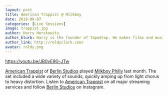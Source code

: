 ```yaml
---
layout: post
title: American Trappist @ Milkboy
date: 2019-08-07
categories: [Live Sessions]
image: trappist.jpg
author: Harry Herskowitz
author_blurb: Harry is the founder of Tapedrop. He makes films and music under the alias Roldy Clark.
author_link: http://roldyclark.com/
avatar: roldy.png
---
```


https://youtu.be/JB0vE9G-JTw

[American Trappist](https://www.instagram.com/itsatrappe/) of [Berlin Studios](http://www.astudioinberlin.com/) played [Milkboy Philly](https://www.milkboyphilly.com/) last month. The set included a wide variety of sounds, quickly amping up from light chorus to heavy distortion. Listen to [American Trappist](https://www.amtrappe.com/) on all major streaming services and follow [Berlin Studios](https://www.instagram.com/berlinstudios/) on Instagram.
